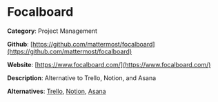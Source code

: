
# Focalboard

**Category**: Project Management

**Github**: [https://github.com/mattermost/focalboard](https://github.com/mattermost/focalboard)

**Website**: [https://www.focalboard.com/](https://www.focalboard.com/)

**Description**:
Alternative to Trello, Notion, and Asana

**Alternatives**: [Trello](https://trello.com/), [Notion](https://www.notion.so/), [Asana](https://asana.com/)
